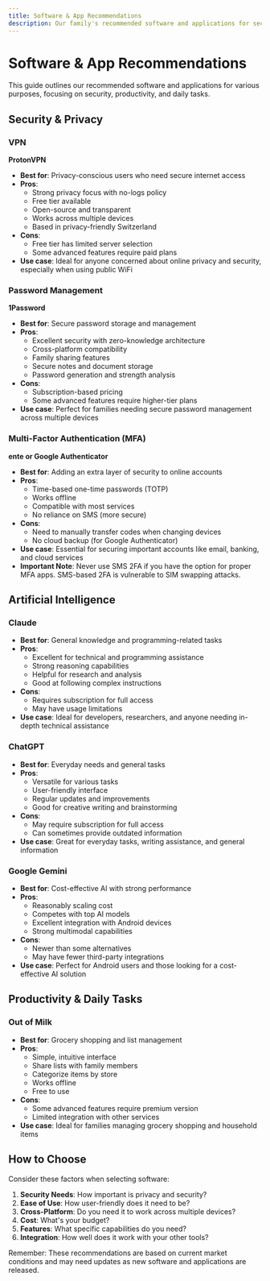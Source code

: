 ```yaml
---
title: Software & App Recommendations
description: Our family's recommended software and applications for security, productivity, and daily tasks
---
```


# Software & App Recommendations

This guide outlines our recommended software and applications for various purposes, focusing on security, productivity, and daily tasks.

## Security & Privacy

### VPN
**ProtonVPN**
- **Best for**: Privacy-conscious users who need secure internet access
- **Pros**:
  - Strong privacy focus with no-logs policy
  - Free tier available
  - Open-source and transparent
  - Works across multiple devices
  - Based in privacy-friendly Switzerland
- **Cons**:
  - Free tier has limited server selection
  - Some advanced features require paid plans
- **Use case**: Ideal for anyone concerned about online privacy and security, especially when using public WiFi

### Password Management
**1Password**
- **Best for**: Secure password storage and management
- **Pros**:
  - Excellent security with zero-knowledge architecture
  - Cross-platform compatibility
  - Family sharing features
  - Secure notes and document storage
  - Password generation and strength analysis
- **Cons**:
  - Subscription-based pricing
  - Some advanced features require higher-tier plans
- **Use case**: Perfect for families needing secure password management across multiple devices

### Multi-Factor Authentication (MFA)
**ente or Google Authenticator**
- **Best for**: Adding an extra layer of security to online accounts
- **Pros**:
  - Time-based one-time passwords (TOTP)
  - Works offline
  - Compatible with most services
  - No reliance on SMS (more secure)
- **Cons**:
  - Need to manually transfer codes when changing devices
  - No cloud backup (for Google Authenticator)
- **Use case**: Essential for securing important accounts like email, banking, and cloud services
- **Important Note**: Never use SMS 2FA if you have the option for proper MFA apps. SMS-based 2FA is vulnerable to SIM swapping attacks.

## Artificial Intelligence

### Claude
- **Best for**: General knowledge and programming-related tasks
- **Pros**:
  - Excellent for technical and programming assistance
  - Strong reasoning capabilities
  - Helpful for research and analysis
  - Good at following complex instructions
- **Cons**:
  - Requires subscription for full access
  - May have usage limitations
- **Use case**: Ideal for developers, researchers, and anyone needing in-depth technical assistance

### ChatGPT
- **Best for**: Everyday needs and general tasks
- **Pros**:
  - Versatile for various tasks
  - User-friendly interface
  - Regular updates and improvements
  - Good for creative writing and brainstorming
- **Cons**:
  - May require subscription for full access
  - Can sometimes provide outdated information
- **Use case**: Great for everyday tasks, writing assistance, and general information

### Google Gemini
- **Best for**: Cost-effective AI with strong performance
- **Pros**:
  - Reasonably scaling cost
  - Competes with top AI models
  - Excellent integration with Android devices
  - Strong multimodal capabilities
- **Cons**:
  - Newer than some alternatives
  - May have fewer third-party integrations
- **Use case**: Perfect for Android users and those looking for a cost-effective AI solution

## Productivity & Daily Tasks

### Out of Milk
- **Best for**: Grocery shopping and list management
- **Pros**:
  - Simple, intuitive interface
  - Share lists with family members
  - Categorize items by store
  - Works offline
  - Free to use
- **Cons**:
  - Some advanced features require premium version
  - Limited integration with other services
- **Use case**: Ideal for families managing grocery shopping and household items

## How to Choose

Consider these factors when selecting software:
1. **Security Needs**: How important is privacy and security?
2. **Ease of Use**: How user-friendly does it need to be?
3. **Cross-Platform**: Do you need it to work across multiple devices?
4. **Cost**: What's your budget?
5. **Features**: What specific capabilities do you need?
6. **Integration**: How well does it work with your other tools?

Remember: These recommendations are based on current market conditions and may need updates as new software and applications are released. 
